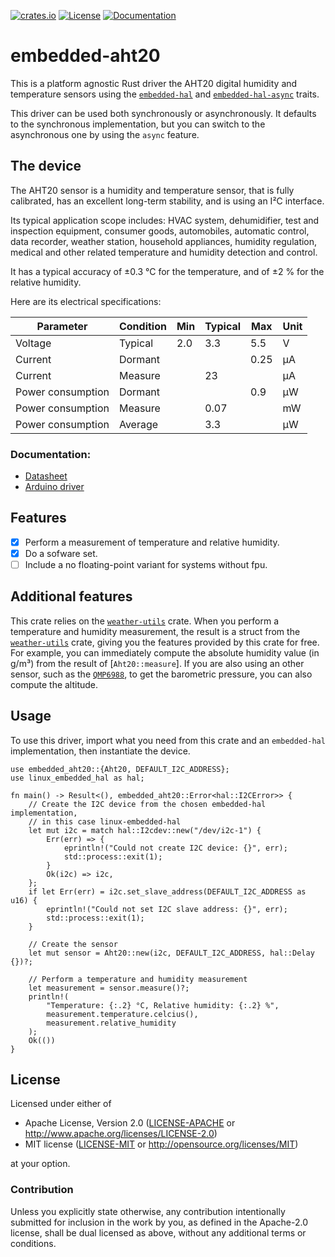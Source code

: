 [![crates.io](https://img.shields.io/crates/v/embedded-aht20.svg)](https://crates.io/crates/embedded-aht20)
[![License](https://img.shields.io/crates/l/embedded-aht20.svg)](https://crates.io/crates/embedded-aht20)
[![Documentation](https://docs.rs/embedded-aht20/badge.svg)](https://docs.rs/embedded-aht20)

# embedded-aht20

This is a platform agnostic Rust driver the AHT20 digital humidity and
temperature sensors using the [`embedded-hal`] and [`embedded-hal-async`] traits.

[`embedded-hal`]: https://github.com/rust-embedded/embedded-hal
[`embedded-hal-async`]: https://github.com/rust-embedded/embedded-hal

This driver can be used both synchronously or asynchronously. It defaults to the
synchronous implementation, but you can switch to the asynchronous one by using
the `async` feature.

## The device

The AHT20 sensor is a humidity and temperature sensor, that is fully
calibrated, has an excellent long-term stability, and is using an I²C
interface.

Its typical application scope includes: HVAC system, dehumidifier, test
and inspection equipment, consumer goods, automobiles, automatic control, data
recorder, weather station, household appliances, humidity regulation, medical
and other related temperature and humidity detection and control.

It has a typical accuracy of ±0.3 °C for the temperature, and of ±2 % for the
relative humidity.

Here are its electrical specifications:

| Parameter         | Condition | Min | Typical | Max  | Unit |
| ----------------- | --------- | --- | ------- | ---- | ---- |
| Voltage           | Typical   | 2.0 | 3.3     | 5.5  | V    |
| Current           | Dormant   |     |         | 0.25 | µA   |
| Current           | Measure   |     | 23      |      | µA   |
| Power consumption | Dormant   |     |         | 0.9  | µW   |
| Power consumption | Measure   |     | 0.07    |      | mW   |
| Power consumption | Average   |     | 3.3     |      | µW   |

### Documentation:

- [Datasheet](http://www.aosong.com/userfiles/files/media/Data%20Sheet%20AHT20.pdf)
- [Arduino driver](https://github.com/dvarrel/AHT20)

## Features

- [x] Perform a measurement of temperature and relative humidity.
- [x] Do a sofware set.
- [ ] Include a no floating-point variant for systems without fpu.

## Additional features

This crate relies on the [`weather-utils`] crate. When you perform a
temperature and humidity measurement, the result is a struct from the
[`weather-utils`] crate, giving you the features provided by this crate for free.
For example, you can immediately compute the absolute humidity value (in g/m³)
from the result of [`Aht20::measure`]. If you are also using an other sensor,
such as the [`QMP6988`], to get the barometric pressure, you can also compute
the altitude.

[`weather-utils`]: https://crates.io/crates/weather-utils
[`QMP6988`]: https://crates.io/crates/embedded-qmp6988

## Usage

To use this driver, import what you need from this crate and an `embedded-hal`
implementation, then instantiate the device.

```rust,no_run
use embedded_aht20::{Aht20, DEFAULT_I2C_ADDRESS};
use linux_embedded_hal as hal;

fn main() -> Result<(), embedded_aht20::Error<hal::I2CError>> {
    // Create the I2C device from the chosen embedded-hal implementation,
    // in this case linux-embedded-hal
    let mut i2c = match hal::I2cdev::new("/dev/i2c-1") {
        Err(err) => {
            eprintln!("Could not create I2C device: {}", err);
            std::process::exit(1);
        }
        Ok(i2c) => i2c,
    };
    if let Err(err) = i2c.set_slave_address(DEFAULT_I2C_ADDRESS as u16) {
        eprintln!("Could not set I2C slave address: {}", err);
        std::process::exit(1);
    }

    // Create the sensor
    let mut sensor = Aht20::new(i2c, DEFAULT_I2C_ADDRESS, hal::Delay {})?;

    // Perform a temperature and humidity measurement
    let measurement = sensor.measure()?;
    println!(
        "Temperature: {:.2} °C, Relative humidity: {:.2} %",
        measurement.temperature.celcius(),
        measurement.relative_humidity
    );
    Ok(())
}
```

## License

Licensed under either of

- Apache License, Version 2.0 ([LICENSE-APACHE](LICENSE-APACHE) or
  <http://www.apache.org/licenses/LICENSE-2.0>)
- MIT license ([LICENSE-MIT](LICENSE-MIT) or <http://opensource.org/licenses/MIT>)

at your option.

### Contribution

Unless you explicitly state otherwise, any contribution intentionally submitted
for inclusion in the work by you, as defined in the Apache-2.0 license, shall be
dual licensed as above, without any additional terms or conditions.
